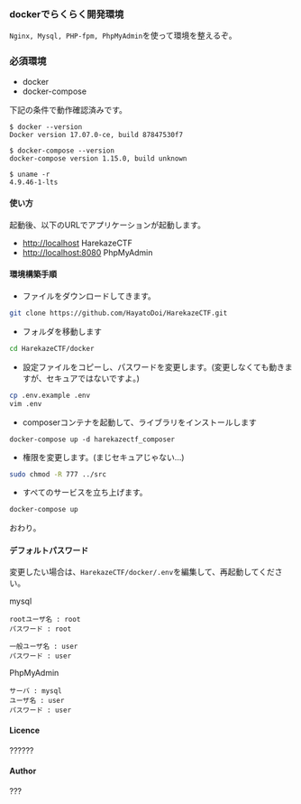 ### dockerでらくらく開発環境
```Nginx, Mysql, PHP-fpm, PhpMyAdmin```を使って環境を整えるぞ。

### 必須環境
- docker
- docker-compose

下記の条件で動作確認済みです。  
```
$ docker --version
Docker version 17.07.0-ce, build 87847530f7

$ docker-compose --version
docker-compose version 1.15.0, build unknown

$ uname -r
4.9.46-1-lts
```

#### 使い方
起動後、以下のURLでアプリケーションが起動します。  
- [http://localhost](http://localhost) HarekazeCTF
- [http://localhost:8080](http://localhost:8080) PhpMyAdmin

#### 環境構築手順
- ファイルをダウンロードしてきます。
```bash
git clone https://github.com/HayatoDoi/HarekazeCTF.git
```

- フォルダを移動します
```bash
cd HarekazeCTF/docker
```

- 設定ファイルをコピーし、パスワードを変更します。(変更しなくても動きますが、セキュアではないですよ。)
```bash
cp .env.example .env
vim .env
```

- composerコンテナを起動して、ライブラリをインストールします
```
docker-compose up -d harekazectf_composer
```

- 権限を変更します。(まじセキュアじゃない…)
```bash
sudo chmod -R 777 ../src
```

- すぺてのサービスを立ち上げます。
```bash
docker-compose up
```

おわり。

#### デフォルトパスワード
変更したい場合は、`HarekazeCTF/docker/.env`を編集して、再起動してください。

mysql
```
rootユーザ名 : root
パスワード : root

一般ユーザ名 : user
パスワード : user
```

PhpMyAdmin
```
サーバ : mysql
ユーザ名 : user
パスワード : user
```

#### Licence

??????  

#### Author
???  
